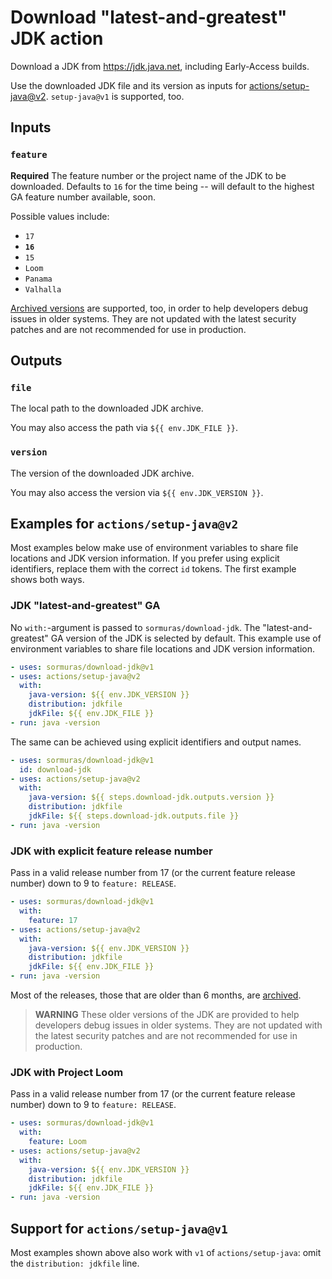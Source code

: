 # Download "latest-and-greatest" JDK action

Download a JDK from https://jdk.java.net, including Early-Access builds.

Use the downloaded JDK file and its version as inputs for [actions/setup-java@v2](https://github.com/actions/setup-java).
`setup-java@v1` is supported, too.

## Inputs

### `feature`

**Required** The feature number or the project name of the JDK to be downloaded.
Defaults to `16` for the time being -- will default to the highest GA feature number available, soon.

Possible values include:
- `17`
- **`16`**
- `15`
- `Loom`
- `Panama`
- `Valhalla`

[Archived versions](https://jdk.java.net/archive) are supported, too, in order to help developers debug issues in older systems.
They are not updated with the latest security patches and are not recommended for use in production.

## Outputs

### `file`

The local path to the downloaded JDK archive.

You may also access the path via `${{ env.JDK_FILE }}`.

### `version`

The version of the downloaded JDK archive.

You may also access the version via `${{ env.JDK_VERSION }}`.

## Examples for `actions/setup-java@v2`

Most examples below make use of environment variables to share file locations and JDK version information.
If you prefer using explicit identifiers, replace them with the correct `id` tokens.
The first example shows both ways.

### JDK "latest-and-greatest" GA

No `with:`-argument is passed to `sormuras/download-jdk`.
The "latest-and-greatest" GA version of the JDK is selected by default.
This example use of environment variables to share file locations and JDK version information.

```yaml
- uses: sormuras/download-jdk@v1
- uses: actions/setup-java@v2
  with:
    java-version: ${{ env.JDK_VERSION }}
    distribution: jdkfile
    jdkFile: ${{ env.JDK_FILE }}
- run: java -version
```

The same can be achieved using explicit identifiers and output names.

```yaml
- uses: sormuras/download-jdk@v1
  id: download-jdk
- uses: actions/setup-java@v2
  with:
    java-version: ${{ steps.download-jdk.outputs.version }}
    distribution: jdkfile
    jdkFile: ${{ steps.download-jdk.outputs.file }}
- run: java -version
```

### JDK with explicit feature release number

Pass in a valid release number from 17 (or the current feature release number) down to 9 to `feature: RELEASE`.

```yaml
- uses: sormuras/download-jdk@v1
  with:
    feature: 17
- uses: actions/setup-java@v2
  with:
    java-version: ${{ env.JDK_VERSION }}
    distribution: jdkfile
    jdkFile: ${{ env.JDK_FILE }}
- run: java -version
```

Most of the releases, those that are older than 6 months, are [archived](https://jdk.java.net/archive).

> **WARNING** These older versions of the JDK are provided to help developers debug issues in older systems.
> They are not updated with the latest security patches and are not recommended for use in production.

### JDK with Project Loom

Pass in a valid release number from 17 (or the current feature release number) down to 9 to `feature: RELEASE`.


```yaml
- uses: sormuras/download-jdk@v1
  with:
    feature: Loom
- uses: actions/setup-java@v2
  with:
    java-version: ${{ env.JDK_VERSION }}
    distribution: jdkfile
    jdkFile: ${{ env.JDK_FILE }}
- run: java -version
```

## Support for `actions/setup-java@v1`

Most examples shown above also work with `v1` of `actions/setup-java`:
omit the `distribution: jdkfile` line.
